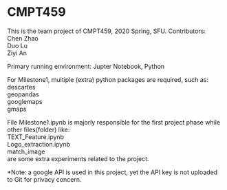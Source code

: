 # CMPT459
This is the team project of CMPT459, 2020 Spring, SFU. Contributors:<br>
  Chen Zhao<br>
  Duo Lu<br>
  Ziyi An<br>

Primary running environment: Jupter Notebook, Python

For Milestone1, multiple (extra) python packages are required, such as:<br>
  descartes<br>
  geopandas<br>
  googlemaps<br>
  gmaps<br>

File Milestone1.ipynb is majorly responsible for the first project phase while other files(folder) like:<br>
  TEXT_Feature.ipynb<br>
  Logo_extraction.ipynb<br>
  match_image<br>
are some extra experiments related to the project.<br>

*Note: a google API is used in this project, yet the API key is not uploaded to Git for privacy concern.
